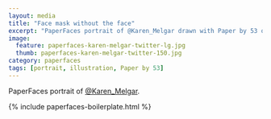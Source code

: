 ```yaml
---
layout: media
title: "Face mask without the face"
excerpt: "PaperFaces portrait of @Karen_Melgar drawn with Paper by 53 on an iPad."
image: 
  feature: paperfaces-karen-melgar-twitter-lg.jpg
  thumb: paperfaces-karen-melgar-twitter-150.jpg
category: paperfaces
tags: [portrait, illustration, Paper by 53]
---
```


PaperFaces portrait of [@Karen_Melgar](http://twitter.com/Karen_Melgar).

{% include paperfaces-boilerplate.html %}